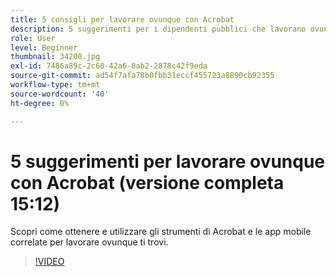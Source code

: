 ```yaml
---
title: 5 consigli per lavorare ovunque con Acrobat
description: 5 suggerimenti per i dipendenti pubblici che lavorano ovunque con Acrobat
role: User
level: Beginner
thumbnail: 34200.jpg
exl-id: 7486a89c-2c60-42a6-8ab2-2878c42f9eda
source-git-commit: ad54f7afa78b0fbb31eccf455723a8890cb92355
workflow-type: tm+mt
source-wordcount: '40'
ht-degree: 0%

---
```


# 5 suggerimenti per lavorare ovunque con Acrobat (versione completa 15:12)

Scopri come ottenere e utilizzare gli strumenti di Acrobat e le app mobile correlate per lavorare ovunque ti trovi.

>[!VIDEO](https://video.tv.adobe.com/v/34200?quality=12&learn=on&hidetitle=true)
